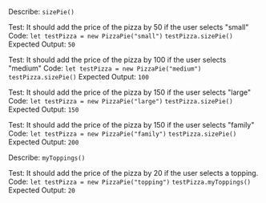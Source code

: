 Describe: `sizePie()`

Test: It should add the price of the pizza by 50 if the user selects "small"
Code: 
`let testPizza = new PizzaPie("small")`
`testPizza.sizePie()`
Expected Output: `50`

Test: It should add the price of the pizza by 100 if the user selects "medium"
Code: 
`let testPizza = new PizzaPie("medium")`
`testPizza.sizePie()`
Expected Output: `100`

Test: It should add the price of the pizza by 150 if the user selects "large"
Code: 
`let testPizza = new PizzaPie("large")`
`testPizza.sizePie()`
Expected Output: `150`

Test: It should add the price of the pizza by 150 if the user selects "family"
Code: 
`let testPizza = new PizzaPie("family")`
`testPizza.sizePie()`
Expected Output: `200`

Describe: `myToppings()`

Test: It should add the price of the pizza by 20 if the user selects a topping.
Code: 
`let testPizza = new PizzaPie("topping")`
`testPizza.myToppings()`
Expected Output: `20`